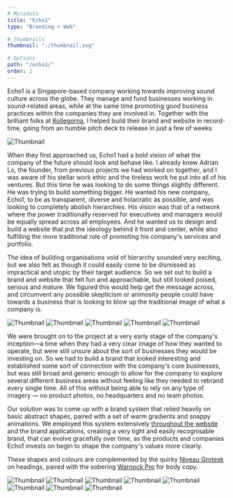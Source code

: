 ```yaml
---
# Metadata
title: "Echo1"
type: "Branding + Web"

# Thumbnails
thumbnail: "./thumbnail.svg"

# Options
path: "/echo1/"
order: 2
---
```


<article role="article">

Echo1 is a Singapore-based company working towards improving sound culture across the globe. They manage and fund businesses working in sound-related areas, while at the same time promoting good business practices within the companies they are involved in. Together with the brilliant folks at [Kollegorna](https://www.kollegorna.se/en/), I helped build their brand and website in record-time, going from an humble pitch deck to release in just a few of weeks.

</article>

![Thumbnail](images/slide-deck@2x.png)

<article role="article">

When they first approached us, Echo1 had a bold vision of what the company of the future should look and behave like. I already knew Adrian Lo, the founder, from previous projects we had worked on together, and I was aware of his stellar work ethic and the tireless work he put into all of his ventures. But this time he was looking to do some things slightly different. He was trying to build something bigger. He wanted his new company, Echo1, to be as transparent, diverse and holacratic as possible, and was looking to completely abolish hierarchies. His vision was that of a network where the power traditionally reserved for executives and managers would be equally spread across all employees. And he wanted us to design and build a website that put the ideology behind it front and center, while also fulfilling the more traditional role of promoting his company's services and portfolio.

The idea of building organisations void of hierarchy sounded very exciting, but we also felt as though it could easily come to be dismissed as impractical and utopic by their target audience. So we set out to build a brand and website that felt fun and approachable, but still looked poised, serious and mature. We figured this would help get the message across, and circumvent any possible skepticism or animosity people could have towards a business that is looking to blow up the traditional image of what a company is.

</article>

![Thumbnail](images/logo@2x.png)
![Thumbnail](images/laptop@2x.png)
![Thumbnail](images/illustrations@2x.png)
![Thumbnail](images/links@2x.png)
![Thumbnail](images/floating-laptop@2x.png)

<article role="article">

We were brought on to the project at a very early stage of the company's inception—a time when they had a very clear image of how they wanted to operate, but were still unsure about the sort of businesses they would be investing on. So we had to build a brand that looked interesting and established some sort of connection with the company's core businesses, but was still broad and generic enough to allow for the company to explore several different business areas without feeling like they needed to rebrand every single time. All of this without being able to rely on any type of imagery — no product photos, no headquarters and no team photos.

Our solution was to come up with a brand system that relied heavily on basic abstract shapes, paired with a set of warm gradients and snappy animations. We employed this system extensively [throughout the website](https://www.echo1.co) and the brand applications, creating a very tight and easily recognisable brand, that can evolve gracefully over time, as the products and companies Echo1 invests on begin to shape the company's values more clearly.

These shapes and colours are complemented by the quirky [Niveau Grotesk](https://www.hvdfonts.com/fonts/niveau-grotesk) on headings, paired with the sobering [Warnock Pro](https://typekit.com/fonts/warnock) for body copy.

</article>

![Thumbnail](images/proposal@2x.png)
![Thumbnail](images/practices@2x.png)
![Thumbnail](images/monitor@2x.png)
![Thumbnail](images/pages@2x.png)
![Thumbnail](images/how-it-works@2x.png)
![Thumbnail](images/contact-page@2x.png)
![Thumbnail](images/phones@2x.png)
![Thumbnail](images/illustrator@2x.png)